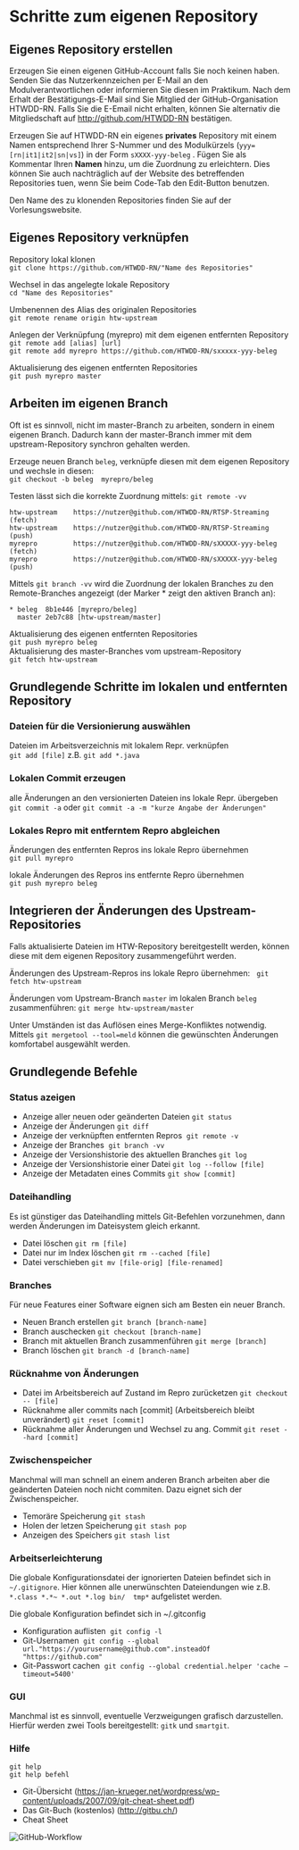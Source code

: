 # Schritte zum eigenen Repository

## Eigenes Repository erstellen
Erzeugen Sie einen eigenen GitHub-Account falls Sie noch keinen haben. Senden Sie das Nutzerkennzeichen per E-Mail an den Modulverantwortlichen oder informieren Sie diesen im Praktikum. Nach dem Erhalt der Bestätigungs-E-Mail sind Sie Mitglied der GitHub-Organisation HTWDD-RN. Falls Sie die E-Email nicht erhalten, können Sie alternativ die Mitgliedschaft auf http://github.com/HTWDD-RN bestätigen.

Erzeugen Sie auf HTWDD-RN ein eigenes **privates** Repository mit einem Namen entsprechend Ihrer S-Nummer und des Modulkürzels (`yyy=[rn|it1|it2|sn|vs]`) in der Form `sXXXX-yyy-beleg` . Fügen Sie als Kommentar Ihren **Namen** hinzu, um die Zuordnung zu erleichtern. Dies können Sie auch nachträglich auf der Website des betreffenden Repositories tuen, wenn Sie beim Code-Tab den Edit-Button benutzen.

Den Name des zu klonenden Repositories finden Sie auf der Vorlesungswebsite.

## Eigenes Repository verknüpfen
Repository lokal klonen  
`git clone https://github.com/HTWDD-RN/"Name des Repositories"`

Wechsel in das angelegte lokale Repository  
`cd "Name des Repositories"`

Umbenennen des Alias des originalen Repositories     
`git remote rename origin htw-upstream`

Anlegen der Verknüpfung (myrepro) mit dem eigenen entfernten Repository  
`git remote add [alias] [url]`     
`git remote add myrepro https://github.com/HTWDD-RN/sxxxxx-yyy-beleg`

Aktualisierung des eigenen entfernten Repositories  
`git push myrepro master`


## Arbeiten im eigenen Branch
Oft ist es sinnvoll, nicht im master-Branch zu arbeiten, sondern in einem eigenen Branch.
Dadurch kann der master-Branch immer mit dem upstream-Repository synchron gehalten werden.

Erzeuge neuen Branch `beleg`, verknüpfe diesen mit dem eigenen Repository und wechsle in diesen:  
`git checkout -b beleg  myrepro/beleg`  

Testen lässt sich die korrekte Zuordnung mittels: `git remote -vv`
```
htw-upstream	https://nutzer@github.com/HTWDD-RN/RTSP-Streaming (fetch)
htw-upstream	https://nutzer@github.com/HTWDD-RN/RTSP-Streaming (push)
myrepro	        https://nutzer@github.com/HTWDD-RN/sXXXXX-yyy-beleg (fetch)
myrepro	        https://nutzer@github.com/HTWDD-RN/sXXXXX-yyy-beleg (push)
```

Mittels `git branch -vv` wird die Zuordnung der lokalen Branches zu den Remote-Branches angezeigt (der Marker * zeigt den aktiven Branch an):
```
* beleg  8b1e446 [myrepro/beleg]
  master 2eb7c88 [htw-upstream/master]
```

Aktualisierung des eigenen entfernten Repositories  
`git push myrepro beleg`  
Aktualisierung des master-Branches vom upstream-Repository  
`git fetch htw-upstream`


## Grundlegende Schritte im lokalen und entfernten Repository

### Dateien für die Versionierung auswählen
Dateien im Arbeitsverzeichnis mit lokalem Repr. verknüpfen  
`git add [file]`  z.B. `git add *.java`

### Lokalen Commit erzeugen
alle Änderungen an den versionierten Dateien ins lokale Repr. übergeben  
`git commit -a`  oder  `git commit -a -m "kurze Angabe der Änderungen"`

### Lokales Repro mit entferntem Repro abgleichen
Änderungen des entfernten Repros ins lokale Repro übernehmen  
`git pull myrepro`  

lokale Änderungen des Repros ins entfernte Repro übernehmen  
`git push myrepro beleg`

## Integrieren der Änderungen des Upstream-Repositories
Falls aktualisierte Dateien im HTW-Repository bereitgestellt werden, können diese mit dem eigenen Repository zusammengeführt werden.

Änderungen des Upstream-Repros ins lokale Repro übernehmen:  
`git fetch htw-upstream` 

Änderungen vom Upstream-Branch `master` im lokalen Branch `beleg` zusammenführen:
`git merge htw-upstream/master`  

Unter Umständen ist das Auflösen eines Merge-Konfliktes notwendig.
Mittels `git mergetool --tool=meld` können die gewünschten Änderungen komfortabel  ausgewählt werden.

## Grundlegende Befehle

### Status azeigen
* Anzeige aller neuen oder geänderten Dateien `git status`
* Anzeige der Änderungen `git diff`
* Anzeige der verknüpften entfernten Repros  `git remote -v`
* Anzeige der Branches  `git branch -vv`
* Anzeige der Versionshistorie des aktuellen Branches `git log`
* Anzeige der Versionshistorie einer Datei `git log --follow [file]`
* Anzeige der Metadaten eines Commits `git show [commit]`

### Dateihandling
Es ist günstiger das Dateihandling mittels Git-Befehlen vorzunehmen, dann werden Änderungen im Dateisystem gleich erkannt.
* Datei löschen `git rm [file]`
* Datei nur im Index löschen `git rm --cached [file]`
* Datei verschieben `git mv [file-orig] [file-renamed]`


### Branches
Für neue Features einer Software eignen sich am Besten ein neuer Branch.
* Neuen Branch erstellen `git branch [branch-name]`
* Branch auschecken `git checkout [branch-name]`
* Branch mit aktuellen Branch zusammenführen `git merge [branch]`
* Branch löschen `git branch -d [branch-name]`

### Rücknahme von Änderungen
* Datei im Arbeitsbereich auf Zustand im Repro zurücketzen `git checkout -- [file]`
* Rücknahme aller commits nach [commit] (Arbeitsbereich bleibt unverändert) `git reset [commit]`
* Rücknahme aller Änderungen und Wechsel zu ang. Commit `git reset --hard [commit]`

### Zwischenspeicher
Manchmal will man schnell an einem anderen Branch arbeiten aber die geänderten Dateien noch nicht commiten.
Dazu eignet sich der Zwischenspeicher.
* Temoräre Speicherung `git stash`
* Holen der letzen Speicherung `git stash pop`
* Anzeigen des Speichers `git stash list`

### Arbeitserleichterung
Die globale Konfigurationsdatei der ignorierten Dateien befindet sich in `~/.gitignore`.
Hier können alle unerwünschten Dateiendungen wie z.B. `*.class *.*~ *.out *.log bin/  tmp*` aufgelistet werden.

Die globale Konfiguration befindet sich in ~/.gitconfig  
* Konfiguration auflisten  `git config -l`
* Git-Usernamen  `git config --global url."https://yourusername@github.com".insteadOf "https://github.com"`
* Git-Passwort cachen  `git config --global credential.helper 'cache –timeout=5400'`

### GUI
Manchmal ist es sinnvoll, eventuelle Verzweigungen grafisch darzustellen. Hierfür werden zwei Tools bereitgestellt: `gitk` und `smartgit`.

### Hilfe
`git help`  
`git help befehl`

* Git-Übersicht (https://jan-krueger.net/wordpress/wp-content/uploads/2007/09/git-cheat-sheet.pdf)
* Das Git-Buch (kostenlos)  (http://gitbu.ch/)
* Cheat Sheet

![GitHub-Workflow](/images/git.png)
<!---  <img src="images/git.png" width="100">   --->

